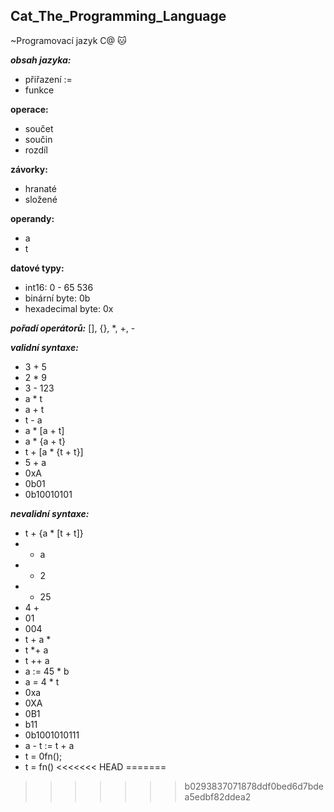 ## Cat_The_Programming_Language
~Programovací jazyk C@ 🐱

***obsah jazyka:*** 
  - přiřazení :=
  - funkce
              
  **operace:**
  - součet 
  - součin 
  - rozdíl
              
  **závorky:**
  - hranaté
  - složené
  
  **operandy:**
  - a
  - t

  **datové typy:**
  - int16: 0 - 65 536
  - binární byte: 0b
  - hexadecimal byte: 0x

***pořadí operátorů:***
  [], {}, *, +, -

***validní syntaxe:***
  - 3 + 5
  - 2 * 9
  - 3 - 123
  - a * t
  - a + t
  - t - a
  - a * [a + t]
  - a * {a + t}
  - t + [a * {t + t}]
  - 5 + a
  - 0xA
  - 0b01
  - 0b10010101

***nevalidní syntaxe:***
  - t + {a * [t + t]}
  - + a
  - + 2
  - * 25
  - 4 +
  - 01
  - 004
  - t + a *
  - t *+ a
  - t ++ a
  - a := 45 * b
  - a = 4 * t
  - 0xa
  - 0XA
  - 0B1
  - b11
  - 0b1001010111
  - a - t := t + a
  - t = 0fn();
  - t = fn()
<<<<<<< HEAD
=======

>>>>>>> b0293837071878ddf0bed6d7bdea5edbf82ddea2
